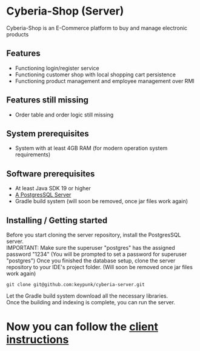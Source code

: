 # Cyberia-Shop (Server)
Cyberia-Shop is an E-Commerce platform to buy and manage electronic products

## Features
- Functioning login/register service
- Functioning customer shop with local shopping cart persistence
- Functioning product management and employee management over RMI

## Features still missing
- Order table and order logic still missing

## System prerequisites
- System with at least 4GB RAM (for modern operation system requirements)

## Software prerequisites
- At least Java SDK 19 or higher
- [A PostgresSQL Server](https://www.postgresql.org/download/)
- Gradle build system (will soon be removed, once jar files work again)

## Installing / Getting started

Before you start cloning the server repository, install the PostgresSQL server.  
IMPORTANT: Make sure the superuser "postgres" has the assigned password "1234" (You will be prompted to set a password for superuser "postgres")
Once you finished the database setup, clone the server repository to your IDE's project folder. (Will soon be removed once jar files work again)

```shell
git clone git@github.com:keypunk/cyberia-server.git
```
Let the Gradle build system download all the necessary libraries.    
Once the building and indexing is complete, you can run the server.  
# Now you can follow the [client instructions](https://github.com/keypunk/cyberia-client)
